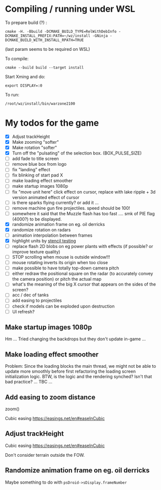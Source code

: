 Compiling / running under WSL
=====

To prepare build (?) :

    cmake -H. -Bbuild -DCMAKE_BUILD_TYPE=RelWithDebInfo -DCMAKE_INSTALL_PREFIX:PATH=~/wz/install -GNinja -DCMAKE_BUILD_WITH_INSTALL_RPATH=TRUE
(last param seems to be required on WSL)

To compile:

    cmake --build build --target install

Start Xming and do:

    export DISPLAY=:0

To run:

    /root/wz/install/bin/warzone2100

My todos for the game
=====================

* [x] Adjust trackHeight
* [x] Make zooming "softer"
* [x] Make rotation "softer"
* [x] Turn off the "pulsating" of the selection box. (BOX_PULSE_SIZE)
* [ ] add fade to title screen
* [ ] remove blue box from logo
* [ ] fix "landing" effect
* [ ] fix blinking of start pad X
* [ ] make loading effect smoother
* [ ] make startup images 1080p
* [ ] fix "move unit here" click effect on cursor, replace with lake ripple + 3d version animated effect of cursor
* [ ] is there sparks flying currently? or add it ...
* [ ] remove machine gun fire projectiles. speed should be 100!
* [ ] somewhere it said that the Muzzle flash has too fast .... smk of PIE flag (4000?) to be displayed.
* [x] randomize animation frame on eg. oil derricks
* [x] randomize rotation on radars
* [ ] animation interpolation between frames
* [x] highlight units by [stencil testing](https://learnopengl.com/Advanced-OpenGL/Stencil-testing)
* [ ] replace flash 2D blobs on eg power plants with effects (if possible? or improve texture quality)
* [ ] STOP scrolling when mouse is outside window!!!
* [ ] mouse rotating inverts its origin when too close
* [ ] make possible to have totally top-down camera pitch
* [ ] either redraw the positional square on the radar (to accurately convey the camera position) or pitch the actual map
* [ ] what's the meaning of the big X cursor that appears on the sides of the screen?
* [ ] acc / dec of tanks
* [ ] add easing to projectiles
* [ ] check if models can be exploded upon destruction
* [ ] UI refresh?

Make startup images 1080p
-------------------------

Hm ... Tried changing the backdrops but they don't update in-game ...

Make loading effect smoother
----------------------------

Problem: Since the loading blocks the main thread, we might not be able to update more smoothly before first refactoring the loading screen initialization logic. BTW, is the logic and the rendering synched? Isn't that bad practice? ... TBC ...

Add easing to zoom distance
---------------------------

zoom()

Cubic easing https://easings.net/en#easeInCubic

Adjust trackHeight
------------------

Cubic easing https://easings.net/en#easeInCubic

Don't consider terrain outside the FOW.

Randomize animation frame on eg. oil derricks
---------------------------------------------

Maybe something to do with `psDroid->sDisplay.frameNumber`
